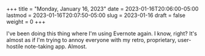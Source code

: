 +++
title = "Monday, January 16, 2023"
date = 2023-01-16T20:06:00-05:00
lastmod = 2023-01-16T20:07:50-05:00
slug = 2023-01-16
draft = false
weight = 0
+++

I've been doing this thing where I'm using Evernote again. I know, right? It's almost as if I'm trying to annoy everyone with my retro, proprietary, user-hostile note-taking app. Almost.


[//]: # "Exported with love from a post written in Org mode"
[//]: # "- https://github.com/kaushalmodi/ox-hugo"
